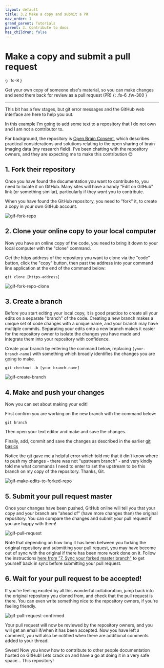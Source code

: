 ```yaml
---
layout: default
title: 3.2 Make a copy and submit a PR
nav_order: 1
grand_parent: Tutorials
parent: 3. Contribute to docs
has_children: false
---
```



# Make a copy and submit a pull request
{: .fs-8 }

Get your own copy of someone else's material, so you can make changes and send them back for review as a pull request (PR)
{: .fs-6 .fw-300 }

---

This bit has a few stages, but git error messages and the GitHub web interface are here to help you out.

In this example I'm going to add some text to a repository that I do not own and I am not a contributor to.

For background, the repository is [Open Brain Consent](https://open-brain-consent.readthedocs.io/en/stable/index.html), which describes practical considerations and solutions relating to the open sharing of brain imaging data (my research field). I've been chatting with the repository owners, and they are expecting me to make this contribution 😊

## 1. Fork their repository

Once you have found the documentation you want to contribute to, you need to locate it on GitHub. Many sites will have a handy "Edit on GitHub" link (or something similar), particularly if they *want* you to contribute.

When you have found the GitHub repository, you need to "fork" it, to create a copy in your own GitHub account.

![gif-fork-repo](../../img/gifs/fork-repo.gif)

## 2. Clone your online copy to your local computer

Now you have an online copy of the code, you need to bring it down to your local computer with the "clone" command.

Get the https address of the repository you want to clone via the "code" button, click the "copy" button, then past the address into your command line application at the end of the command below:

`git clone [https-address]`

![gif-fork-repo-clone](../../img/gifs/fork-repo-clone.gif)

## 3. Create a branch

Before you start editing your local copy, it is good practice to create all your edits on a separate "branch" of the code. Creating a new branch makes a unique set of code changes with a unique name, and your branch may have multiple commits. Separating your edits onto a new branch makes it easier for the repository owner to isolate the changes you have made and integrate them into your repository with confidence.

Create your branch by entering the command below, replacing `[your-branch-name]` with something which broadly identifies the changes you are going to make.

`git checkout -b [your-branch-name]`

![gif-create-branch](../../img/gifs/create-branch.gif)

## 4. Make and push your changes

Now you can set about making your edit!

First confirm you are working on the new branch with the command below:

`git branch`

Then open your text editor and make and save the changes.

Finally, add, commit and save the changes as described in the earlier [git basics](2-4-git-basics.md)

Notice the git gave me a helpful error which told me that it din't know where to push my changes  - there was not "upstream branch" - and very kindly told me what commands I need to enter to set the upstream to be this branch on my copy of the repository. Thanks, Git.

![gif-make-edits-to-forked-repo](../../img/gifs/make-edits-to-forked-repo.gif)

## 5. Submit your pull request master

Once your changes have been pushed, GitHub online will tell you that your copy and your branch are "ahead of" (have more changes than) the original repository. You can compare the changes and submit your pull request if you are happy with them!

![gif-pull-request](../../img/gifs/pull-request.gif)

Note that depending on how long it has been between you forking the original repository and submitting your pull request, you may have become out of sync with the original if there has been more work done on it. Follow the instructions [here from "7. Sync your forked master branch"](https://www.freecodecamp.org/news/how-to-make-your-first-pull-request-on-github-3/) to get yourself back in sync before submitting your pull request.

## 6. Wait for your pull request to be accepted!

If you're feeling excited by all this wonderful collaboration, jump back into the original repository you cloned from, and check that the pull request is there. You can even write something nice to the repository owners, if you're feeling friendly.

![gif-pull-request-confirmed](../../img/gifs/pull-request-confirm.gif)

Your pull request will now be reviewed by the repository owners, and you will get an email if/when it has been accepted. Now you have left a comment, you will also be notified when there are additional comments added to your thread.

Sweet! Now you know how to contribute to other people documentation hosted on GitHub! Lets crack on and have a go at doing it in a very safe space... This repository!
